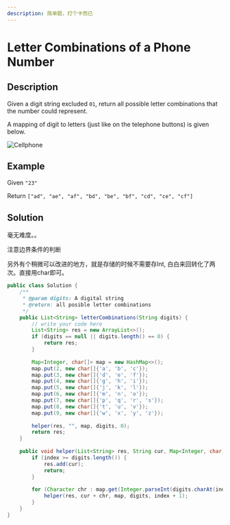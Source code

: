 ```yaml
---
description: 简单题，打个卡而已
---
```


# Letter Combinations of a Phone Number

## Description

Given a digit string excluded `01`, return all possible letter combinations that the number could represent.

A mapping of digit to letters \(just like on the telephone buttons\) is given below.

![Cellphone](https://lintcode-media.s3.amazonaws.com/problem/200px-Telephone-keypad2.svg.png)

## Example

Given `"23"`

Return `["ad", "ae", "af", "bd", "be", "bf", "cd", "ce", "cf"]`

## Solution

毫无难度。。

注意边界条件的判断

另外有个稍微可以改进的地方，就是存储的时候不需要存Int, 白白来回转化了两次。直接用char即可。

```java
public class Solution {
    /**
     * @param digits: A digital string
     * @return: all posible letter combinations
     */
    public List<String> letterCombinations(String digits) {
        // write your code here
        List<String> res = new ArrayList<>();
        if (digits == null || digits.length() == 0) {
            return res;
        }
        
        Map<Integer, char[]> map = new HashMap<>();
        map.put(2, new char[]{'a', 'b', 'c'});
        map.put(3, new char[]{'d', 'e', 'f'});
        map.put(4, new char[]{'g', 'h', 'i'});
        map.put(5, new char[]{'j', 'k', 'l'});
        map.put(6, new char[]{'m', 'n', 'o'});
        map.put(7, new char[]{'p', 'q', 'r', 's'});
        map.put(8, new char[]{'t', 'u', 'v'});
        map.put(9, new char[]{'w', 'x', 'y', 'z'});
        
        helper(res, "", map, digits, 0);
        return res;
    }
    
    public void helper(List<String> res, String cur, Map<Integer, char[]> map, String digits, int index) {
        if (index >= digits.length()) {
            res.add(cur);
            return;
        }
        
        for (Character chr : map.get(Integer.parseInt(digits.charAt(index) +""))) {
            helper(res, cur + chr, map, digits, index + 1);
        }
    }
}
```

